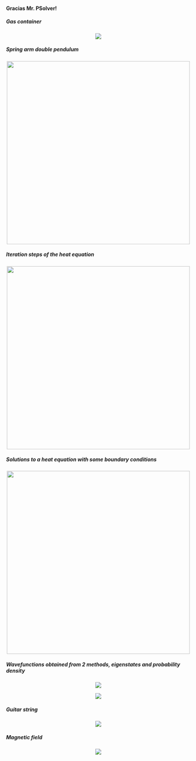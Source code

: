 #### Gracias Mr. PSolver!
##### Gas container
<p align="center">
<img src="https://github.com/AntidusPig/Youtube-P-Solver/assets/56218754/0b9d8973-9d60-4fd0-b6f4-aee79eb847c8" cls="center"/>
</p>

##### Spring arm double pendulum
<p align="center">
<img src="https://github.com/AntidusPig/Youtube-P-Solver/assets/56218754/9252fcf0-e739-42da-b19c-5b3abe4569fc" width="500" height="500" cls="center"/>
</p>

##### Iteration steps of the heat equation
<p align="center">
<img src="https://github.com/AntidusPig/Youtube-P-Solver/assets/56218754/230e49b8-8323-486f-9c67-4eb943b08ad2" height="500" cls="center"/>
</p>

##### Solutions to a heat equation with some boundary conditions
<p align="center">
<img src="https://github.com/AntidusPig/Youtube-P-Solver/assets/56218754/90161bc3-7aa3-4124-8a25-e8e6ad06a071" height="500" cls="center"/>
</p>

##### Wavefunctions obtained from 2 methods, eigenstates and probability density
<p align="center">
<img src="https://github.com/AntidusPig/Youtube-P-Solver/assets/56218754/ea4ae381-6e3d-46e3-9bfe-91c294277ea6" cls="center"/>
</p>

<p align="center">
<img src="https://github.com/AntidusPig/Youtube-P-Solver/assets/56218754/9b9964fd-cfe5-4985-8131-d6d32f94d597" cls="center"/>
</p>

##### Guitar string
<p align="center">
<img src="https://github.com/AntidusPig/Youtube-P-Solver/assets/56218754/c503cece-327c-42e1-afe7-e54c26d79959" cls="center"/>
</p>

##### Magnetic field
<p align="center">
<img src="https://github.com/AntidusPig/Youtube-P-Solver/assets/56218754/cb7a8da2-7922-437c-abf4-9cb8929d98e4" cls="center"/>
</p>
